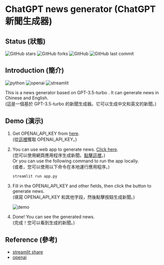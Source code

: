 <!--
 * @Author: hibana2077 hibana2077@gmail.com
 * @Date: 2023-03-09 14:18:57
 * @LastEditors: hibana2077 hibana2077@gmail.com
 * @LastEditTime: 2023-03-09 22:52:09
 * @FilePath: \GPT_news_generator\README.md
 * @Description: 这是默认设置,请设置`customMade`, 打开koroFileHeader查看配置 进行设置: https://github.com/OBKoro1/koro1FileHeader/wiki/%E9%85%8D%E7%BD%AE
-->
# ChatGPT news generator (ChatGPT 新聞生成器)

## Status (狀態)

![GitHub stars](https://img.shields.io/github/stars/hibana2077/GPT_news_generator?style=social)
![GitHub forks](https://img.shields.io/github/forks/hibana2077/GPT_news_generator?style=social)
![GitHub](https://img.shields.io/github/license/hibana2077/GPT_news_generator)
![GitHub last commit](https://img.shields.io/github/last-commit/hibana2077/GPT_news_generator)

## Introduction (簡介)

![python](https://img.shields.io/badge/python-3.10-blue?style=plastic-square&logo=python)
![openai](https://img.shields.io/badge/openai-0.27.0-blue?style=plastic-square&logo=openai)
![streamlit](https://img.shields.io/badge/streamlit-1.19.0-red?style=plastic-square&logo=streamlit)

This is a news generator based on GPT-3.5-turbo . It can generate news in Chinese and English. </br>(這是一個基於 GPT-3.5-turbo 的新聞生成器。它可以生成中文和英文的新聞。)

## Demo (演示)

1. Get OPENAI_API_KEY from [here](https://platform.openai.com/account/billing/overview).</br>(從[這裡](https://platform.openai.com/account/billing/overview)獲取 OPENAI_API_KEY。)

2. You can use web app to generate news. [Click here](https://hibana2077-gpt-news-generator-srcmain-0osgu0.streamlit.app/).</br>(您可以使用網頁應用程序生成新聞。[點擊這裡](https://hibana2077-gpt-news-generator-srcmain-0osgu0.streamlit.app/)。)</br>
Or you can use the following command to run the app locally.</br>(或者，您可以使用以下命令在本地運行應用程序。)
    ```bash
    streamlit run app.py
    ```

3. Fill in the OPENAI_API_KEY and other fields, then click the button to generate news.</br>(填寫 OPENAI_API_KEY 和其他字段，然後點擊按鈕生成新聞。)

    ![demo](https://media.discordapp.net/attachments/868759966431973416/1083297847597875210/image.png?width=364&height=590)

4. Done! You can see the generated news.</br>(完成！您可以看到生成的新聞。)

## Reference (參考)

- [streamlit share](https://share.streamlit.io/)
- [openai](https://openai.com/)